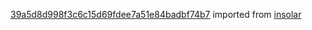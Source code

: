 [39a5d8d998f3c6c15d69fdee7a51e84badbf74b7](https://github.com/insolar/insolar/commit/39a5d8d998f3c6c15d69fdee7a51e84badbf74b7) imported from [insolar](https://github.com/insolar/insolar)
